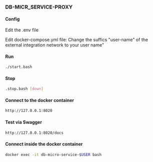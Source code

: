 ### DB-MICR_SERVICE-PROXY ###

#### Config ####
Edit the .env file


Edit docker-compose.yml file:
    Change the suffics "user-name" of the external integration network to your user name"
  

#### Run ####
```bash
./start.bash
```

#### Stop ####
```bash
.stop.bash [down]
```

#### Connect to the docker container ####
```bash
http://127.0.0.1:8020
```

#### Test via Swagger ####
```bash
http://127.0.0.1:8020/docs
```

#### Connect inside the docker container ####
```bash
docker exec -it db-micro-service-$USER bash
```
